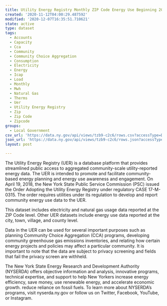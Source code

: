```yaml
---
title: Utility Energy Registry Monthly ZIP Code Energy Use Beginning 2016
created: '2020-11-12T04:00:29.487592'
modified: '2020-12-07T16:35:51.710621'
state: active
type: dataset
tags:
  - Accounts
  - Capacity
  - Cca
  - Community
  - Community Choice Aggregation
  - Consumption
  - Electricity
  - Energy
  - Icap
  - Load
  - Monthly
  - Mwh
  - Natural Gas
  - Therms
  - Uer
  - Utility Energy Registry
  - Zip
  - Zip Code
  - Zipcode
groups:
  - Local Government
csv_url: 'https://data.ny.gov/api/views/tzb9-c2c6/rows.csv?accessType=DOWNLOAD'
json_url: 'https://data.ny.gov/api/views/tzb9-c2c6/rows.json?accessType=DOWNLOAD'
layout: post

---
```

The Utility Energy Registry (UER) is a database platform that provides streamlined public access to aggregated community-scale utility-reported energy data. The UER is intended to promote and facilitate community-based energy planning and energy use awareness and engagement. On April 19, 2018, the New York State Public Service Commission (PSC) issued the Order Adopting the Utility Energy Registry under regulatory CASE 17-M-0315. The order requires utilities under its regulation to develop and report community energy use data to the UER. 

This dataset includes electricity and natural gas usage data reported at the ZIP Code level. Other UER datasets include energy use data reported at the city, town, village, and county level.  

Data in the UER can be used for several important purposes such as planning Community Choice Aggregation (CCA) programs, developing community greenhouse gas emissions inventories, and relating how certain energy projects and policies may affect a particular community.  It is important to note that the data are subject to privacy screening and fields that fail the privacy screen are withheld.

The New York State Energy Research and Development Authority (NYSERDA) offers objective information and analysis, innovative programs, technical expertise, and support to help New Yorkers increase energy efficiency, save money, use renewable energy, and accelerate economic growth. reduce reliance on fossil fuels. To learn more about NYSERDA’s programs, visit nyserda.ny.gov or follow us on Twitter, Facebook, YouTube, or Instagram.
